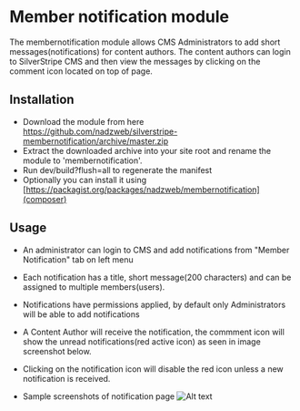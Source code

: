 # Member notification module #
The membernotification module allows CMS Administrators to add short messages(notifications) for content authors. The content authors can login to SilverStripe CMS and then view the messages by clicking on the comment icon located on top of page.


## Installation ##
* Download the module from here https://github.com/nadzweb/silverstripe-membernotification/archive/master.zip
* Extract the downloaded archive into your site root and rename the module to 'membernotification'.
* Run dev/build?flush=all to regenerate the manifest
* Optionally you can install it using [https://packagist.org/packages/nadzweb/membernotification](composer)

## Usage
* An administrator can login to CMS and add notifications from "Member Notification" tab on left menu
* Each notification has a title, short message(200 characters) and can be assigned to multiple members(users).
* Notifications have permissions applied, by default only Administrators will be able to add notifications
* A Content Author will receive the notification, the commment icon will show the unread notifications(red active icon) as seen in image screenshot below.
* Clicking on the notification icon will disable the red icon unless a new notification is received.


* Sample screenshots of notification page
![Alt text](https://raw.github.com/nadzweb/silverstripe-membernotification/master/docs/screengrab01.png "Member Notification")

